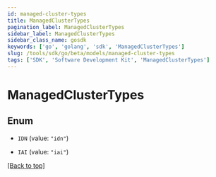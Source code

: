 ```yaml
---
id: managed-cluster-types
title: ManagedClusterTypes
pagination_label: ManagedClusterTypes
sidebar_label: ManagedClusterTypes
sidebar_class_name: gosdk
keywords: ['go', 'golang', 'sdk', 'ManagedClusterTypes'] 
slug: /tools/sdk/go/beta/models/managed-cluster-types
tags: ['SDK', 'Software Development Kit', 'ManagedClusterTypes']
---
```


# ManagedClusterTypes

## Enum


* `IDN` (value: `"idn"`)

* `IAI` (value: `"iai"`)


[[Back to top]](#) 


